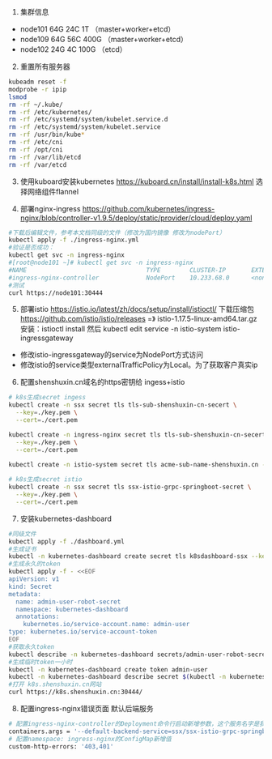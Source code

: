 1. 集群信息
- node101 64G 24C 1T （master+worker+etcd）
- node109 64G 56C 400G （master+worker+etcd）
- node102 24G 4C 100G （etcd）

2. 重置所有服务器
```sh
kubeadm reset -f
modprobe -r ipip
lsmod
rm -rf ~/.kube/
rm -rf /etc/kubernetes/
rm -rf /etc/systemd/system/kubelet.service.d
rm -rf /etc/systemd/system/kubelet.service
rm -rf /usr/bin/kube*
rm -rf /etc/cni
rm -rf /opt/cni
rm -rf /var/lib/etcd
rm -rf /var/etcd

```
3. 使用kuboard安装kubernetes
https://kuboard.cn/install/install-k8s.html
选择网络组件flannel

4. 部署nginx-ingress
https://github.com/kubernetes/ingress-nginx/blob/controller-v1.9.5/deploy/static/provider/cloud/deploy.yaml
```sh
#下载后编辑文件，参考本文档同级的文件（修改为国内镜像 修改为nodePort）
kubectl apply -f ./ingress-nginx.yml
#验证是否成功：
kubectl get svc -n ingress-nginx
#[root@node101 ~]# kubectl get svc -n ingress-nginx
#NAME                                 TYPE        CLUSTER-IP       EXTERNAL-IP   PORT(S)                      AGE
#ingress-nginx-controller             NodePort    10.233.68.0      <none>        80:30553/TCP,443:30360/TCP   9m23s
#测试 
curl https://node101:30444
```

5. 部署istio
https://istio.io/latest/zh/docs/setup/install/istioctl/
下载压缩包 https://github.com/istio/istio/releases =》 istio-1.17.5-linux-amd64.tar.gz
安装：istioctl install
然后  kubectl edit service -n istio-system istio-ingressgateway
- 修改istio-ingressgateway的service为NodePort方式访问
- 修改istio的service类型externalTrafficPolicy为Local。为了获取客户真实ip

6. 配置shenshuxin.cn域名的https密钥给 ingess+istio
```sh
# k8s生成secret ingess
kubectl create -n ssx secret tls tls-sub-shenshuxin-cn-secert \
  --key=./key.pem \
  --cert=./cert.pem

kubectl create -n ingress-nginx secret tls tls-sub-shenshuxin-cn-secert \
  --key=./key.pem \
  --cert=./cert.pem
  
kubectl create -n istio-system secret tls acme-sub-name-shenshuxin.cn --key=./key.pem --cert=./cert.pem

# k8s生成secret istio
kubectl create -n ssx secret tls ssx-istio-grpc-springboot-secret \
  --key=./key.pem \
  --cert=./cert.pem
```

7. 安装kubernetes-dashboard
```sh
#同级文件 
kubectl apply -f ./dashboard.yml
#生成证书
kubectl -n kubernetes-dashboard create secret tls k8sdashboard-ssx --key ./key.pem --cert ./cert.pem
#生成永久的token
kubectl apply -f - <<EOF
apiVersion: v1
kind: Secret
metadata:
  name: admin-user-robot-secret
  namespace: kubernetes-dashboard
  annotations:
    kubernetes.io/service-account.name: admin-user
type: kubernetes.io/service-account-token
EOF
#获取永久token
kubectl describe -n kubernetes-dashboard secrets/admin-user-robot-secret
#生成临时token一小时
kubectl -n kubernetes-dashboard create token admin-user
kubectl -n kubernetes-dashboard describe secret $(kubectl -n kubernetes-dashboard get secret | grep admin-user | awk '{print $1}')
#打开 k8s.shenshuxin.cn网站
curl https://k8s.shenshuxin.cn:30444/
```

8. 配置ingress-nginx错误页面 默认后端服务
```sh
# 配置ingress-nginx-controller的Deployment命令行启动新增参数，这个服务名字是我的oauth2服务8080端
containers.args = '--default-backend-service=ssx/ssx-istio-grpc-springboot-dmsv'
# 配置namespace: ingress-nginx的ConfigMap新增值
custom-http-errors: '403,401'
```